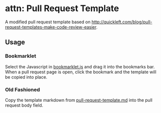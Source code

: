attn: Pull Request Template
===========================

A modified pull request template based on http://quickleft.com/blog/pull-request-templates-make-code-review-easier.

## Usage

### Bookmarklet

Select the Javascript in [bookmarklet.js](bookmarklet.js) and drag it into the bookmarks bar. When a pull request page is open, click the bookmark and the template will be copied into place.

### Old Fashioned

Copy the template markdown from [pull-request-template.md](https://raw.githubusercontent.com/attn/pull-request-template/master/pull-request-template.md) into the pull request body field.
